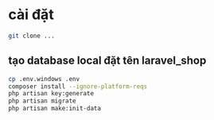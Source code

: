 # cài đặt 
```sh
git clone ...
```

## tạo database local đặt tên laravel_shop

```sh
cp .env.windows .env
composer install --ignore-platform-reqs
php artisan key:generate
php artisan migrate
php artisan make:init-data
```